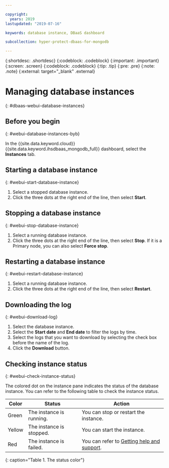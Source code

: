 ```yaml
---

copyright:
  years: 2019
lastupdated: "2019-07-16"

keywords: database instance, DBaaS dashboard

subcollection: hyper-protect-dbaas-for-mongodb

---
```


{:shortdesc: .shortdesc}
{:codeblock: .codeblock}
{:important: .important}
{:screen: .screen}
{:codeblock: .codeblock}
{:tip: .tip}
{:pre: .pre}
{:note: .note}
{:external: target="_blank" .external}

# Managing database instances
{: #dbaas-webui-database-instances}

## Before you begin
{: #webui-database-instances-byb}

In the {{site.data.keyword.cloud}} {{site.data.keyword.ihsdbaas_mongodb_full}} dashboard, select the **Instances** tab.

## Starting a database instance
{: #webui-start-database-instance}

1. Select a stopped database instance.
2. Click the three dots at the right end of the line, then select **Start**.

## Stopping a database instance
{: #webui-stop-database-instance}

1. Select a running database instance.
2. Click the three dots at the right end of the line, then select **Stop**. If it is a Primary node, you can also select **Force stop**.

## Restarting a database instance
{: #webui-restart-database-instance}

1. Select a running database instance.
2. Click the three dots at the right end of the line, then select **Restart**.

## Downloading the log
{: #webui-download-log}

1. Select the database instance.
2. Select the **Start date** and **End date** to filter the logs by time.
3. Select the logs that you want to download by selecting the check box before the name of the log.
4. Click the **Download** button.

## Checking instance status
{: #webui-check-instance-status}

The colored dot on the instance pane indicates the status of the database instance. You can refer to the following table to check the instance status.

|Color|Status|Action|
|-----|------|------|
|Green|The instance is running.|You can stop or restart the instance.|
|Yellow|The instance is stopped.|You can start the instance.|
|Red|The instance is failed.|You can refer to [Getting help and support](/docs/services/hyper-protect-dbaas-for-mongodb?topic=hyper-protect-dbaas-for-mongodb-getting-help-and-support).|
{: caption="Table 1. The status color"}
